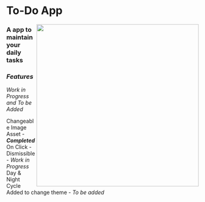 # To-Do App
<img src="https://media.giphy.com/media/26ufnwz3wDUli7GU0/giphy.gif" width="425px" img align="right" >

### A app to maintain your daily tasks                                              


### *Features*
*Work in Progress and To be Added*
 
Changeable Image Asset - ***Completed***\
On Click - Dismissible - *Work in Progress*\
Day & Night Cycle Added to change theme - *To be added*
